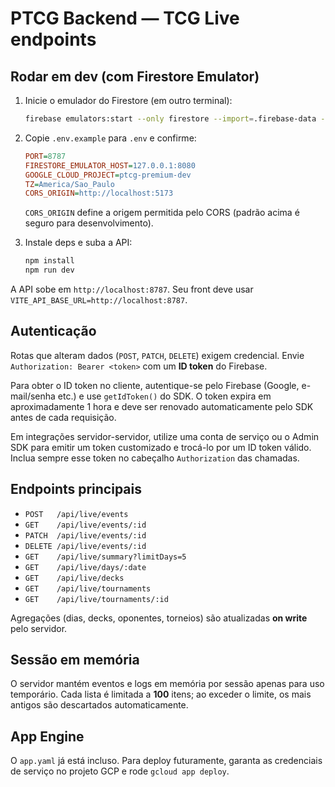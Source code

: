 # PTCG Backend — TCG Live endpoints

## Rodar em dev (com Firestore Emulator)

1. Inicie o emulador do Firestore (em outro terminal):
   ```bash
   firebase emulators:start --only firestore --import=.firebase-data --export-on-exit
   ```

2. Copie `.env.example` para `.env` e confirme:
   ```ini
   PORT=8787
   FIRESTORE_EMULATOR_HOST=127.0.0.1:8080
   GOOGLE_CLOUD_PROJECT=ptcg-premium-dev
   TZ=America/Sao_Paulo
   CORS_ORIGIN=http://localhost:5173
   ```

   `CORS_ORIGIN` define a origem permitida pelo CORS (padrão acima é seguro para desenvolvimento).

3. Instale deps e suba a API:
   ```bash
   npm install
   npm run dev
   ```

A API sobe em `http://localhost:8787`. Seu front deve usar `VITE_API_BASE_URL=http://localhost:8787`.

## Autenticação

Rotas que alteram dados (`POST`, `PATCH`, `DELETE`) exigem credencial.
Envie `Authorization: Bearer <token>` com um **ID token** do Firebase.

Para obter o ID token no cliente, autentique-se pelo Firebase (Google, e-mail/senha etc.)
e use `getIdToken()` do SDK. O token expira em aproximadamente 1 hora e deve ser
renovado automaticamente pelo SDK antes de cada requisição.

Em integrações servidor-servidor, utilize uma conta de serviço ou o Admin SDK para
emitir um token customizado e trocá-lo por um ID token válido. Inclua sempre esse
token no cabeçalho `Authorization` das chamadas.

## Endpoints principais

- `POST   /api/live/events`
- `GET    /api/live/events/:id`
- `PATCH  /api/live/events/:id`
- `DELETE /api/live/events/:id`
- `GET    /api/live/summary?limitDays=5`
- `GET    /api/live/days/:date`
- `GET    /api/live/decks`
- `GET    /api/live/tournaments`
- `GET    /api/live/tournaments/:id`

Agregações (dias, decks, oponentes, torneios) são atualizadas **on write** pelo servidor.

## Sessão em memória

O servidor mantém eventos e logs em memória por sessão apenas para uso temporário.
Cada lista é limitada a **100** itens; ao exceder o limite, os mais antigos são
descartados automaticamente.

## App Engine

O `app.yaml` já está incluso. Para deploy futuramente, garanta as credenciais de serviço no projeto GCP e rode `gcloud app deploy`.
